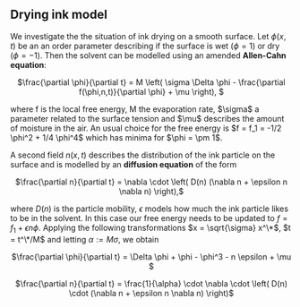 ## Drying ink model
We investigate the the situation of ink drying on a smooth surface. 
Let $\phi(x,t)$ be an an order parameter describing if the surface is wet ($\phi = 1$) or dry ($\phi = -1$). Then the solvent can be modelled using an amended **Allen-Cahn equation**: 
<p align=center>
$\frac{\partial \phi}{\partial t} = M \left( \sigma \Delta \phi - \frac{\partial f(\phi,n,t)}{\partial \phi} + \mu \right), $
<p>
where f is the local free energy, M the evaporation rate, $\sigma$ a parameter related to the surface tension and $\mu$ describes the amount of moisture in the air. 
An usual choice for the free energy is $f = f_1 = -1/2 \phi^2 + 1/4 \phi^4$ which has minima for $\phi = \pm 1$.

A second field $n(x,t)$ describes the distribution of the ink particle on the surface and is modelled by an **diffusion equation** of the form
<p align=center> 
$\frac{\partial n}{\partial t} = \nabla \cdot \left( D(n) (\nabla n + \epsilon n \nabla n) \right),$
</p>

where $D(n)$ is the particle mobility, $\epsilon$ models how much the ink particle likes to be in the solvent. In this case our free energy needs to be updated to $f=f_1 + \epsilon n \phi$. 
Applying the following transformations $x = \sqrt{\sigma} x^\*$, $t = t^\*/M$ and letting $\alpha := M \sigma$, we obtain

<p align=center>
  $\frac{\partial \phi}{\partial t} = \Delta \phi + \phi - \phi^3 - n \epsilon + \mu  $
<p>
<p align=center>
  $\frac{\partial n}{\partial t} = \frac{1}{\alpha} \cdot \nabla \cdot \left( D(n) \cdot (\nabla n + \epsilon n \nabla n) \right)$
<p>

